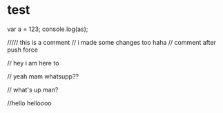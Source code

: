 # test
var a = 123;
console.log(as);

///// this is a comment
// i made some changes too haha
// comment after push force

// hey i am here to 

//  yeah mam whatsupp??

// what's up man?

//hello helloooo

